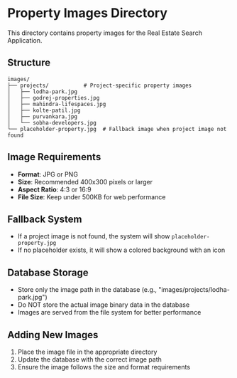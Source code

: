 # Property Images Directory

This directory contains property images for the Real Estate Search Application.

## Structure
```
images/
├── projects/           # Project-specific property images
│   ├── lodha-park.jpg
│   ├── godrej-properties.jpg
│   ├── mahindra-lifespaces.jpg
│   ├── kolte-patil.jpg
│   ├── purvankara.jpg
│   └── sobha-developers.jpg
└── placeholder-property.jpg  # Fallback image when project image not found
```

## Image Requirements
- **Format**: JPG or PNG
- **Size**: Recommended 400x300 pixels or larger
- **Aspect Ratio**: 4:3 or 16:9
- **File Size**: Keep under 500KB for web performance

## Fallback System
- If a project image is not found, the system will show `placeholder-property.jpg`
- If no placeholder exists, it will show a colored background with an icon

## Database Storage
- Store only the image path in the database (e.g., "images/projects/lodha-park.jpg")
- Do NOT store the actual image binary data in the database
- Images are served from the file system for better performance

## Adding New Images
1. Place the image file in the appropriate directory
2. Update the database with the correct image path
3. Ensure the image follows the size and format requirements
